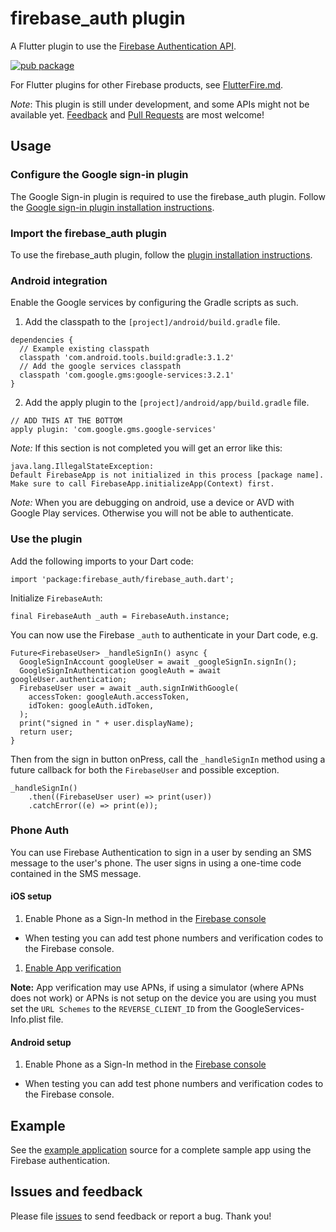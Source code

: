 # firebase_auth plugin
A Flutter plugin to use the [Firebase Authentication API](https://firebase.google.com/products/auth/).

[![pub package](https://img.shields.io/pub/v/firebase_auth.svg)](https://pub.dartlang.org/packages/firebase_auth)

For Flutter plugins for other Firebase products, see [FlutterFire.md](https://github.com/flutter/plugins/blob/master/FlutterFire.md).

*Note*: This plugin is still under development, and some APIs might not be available yet. [Feedback](https://github.com/flutter/flutter/issues) and [Pull Requests](https://github.com/flutter/plugins/pulls) are most welcome!

## Usage

### Configure the Google sign-in plugin
The Google Sign-in plugin is required to use the firebase_auth plugin. Follow the [Google sign-in plugin installation instructions](https://pub.dartlang.org/packages/google_sign_in#pub-pkg-tab-installing).

### Import the firebase_auth plugin
To use the firebase_auth plugin, follow the [plugin installation instructions](https://pub.dartlang.org/packages/firebase_auth#pub-pkg-tab-installing).

### Android integration

Enable the Google services by configuring the Gradle scripts as such.

1. Add the classpath to the `[project]/android/build.gradle` file.
```
dependencies {
  // Example existing classpath
  classpath 'com.android.tools.build:gradle:3.1.2'
  // Add the google services classpath
  classpath 'com.google.gms:google-services:3.2.1'
}
```

2. Add the apply plugin to the `[project]/android/app/build.gradle` file.
```
// ADD THIS AT THE BOTTOM
apply plugin: 'com.google.gms.google-services'
```

*Note:* If this section is not completed you will get an error like this:
```
java.lang.IllegalStateException:
Default FirebaseApp is not initialized in this process [package name].
Make sure to call FirebaseApp.initializeApp(Context) first.
```

*Note:* When you are debugging on android, use a device or AVD with Google Play services.
Otherwise you will not be able to authenticate.

### Use the plugin

Add the following imports to your Dart code:
```
import 'package:firebase_auth/firebase_auth.dart';
```

Initialize `FirebaseAuth`:
```
final FirebaseAuth _auth = FirebaseAuth.instance;
```

You can now use the Firebase `_auth` to authenticate in your Dart code, e.g.
```
Future<FirebaseUser> _handleSignIn() async {
  GoogleSignInAccount googleUser = await _googleSignIn.signIn();
  GoogleSignInAuthentication googleAuth = await googleUser.authentication;
  FirebaseUser user = await _auth.signInWithGoogle(
    accessToken: googleAuth.accessToken,
    idToken: googleAuth.idToken,
  );
  print("signed in " + user.displayName);
  return user;
}
```

Then from the sign in button onPress, call the `_handleSignIn` method using a future
callback for both the `FirebaseUser` and possible exception.
```
_handleSignIn()
    .then((FirebaseUser user) => print(user))
    .catchError((e) => print(e));
```

### Phone Auth

You can use Firebase Authentication to sign in a user by sending an SMS message to
the user's phone. The user signs in using a one-time code contained in the SMS message.

#### iOS setup

1. Enable Phone as a Sign-In method in the [Firebase console](https://console.firebase.google.com/u/0/project/_/authentication/providers)

  - When testing you can add test phone numbers and verification codes to the Firebase console.

1. [Enable App verification](https://firebase.google.com/docs/auth/ios/phone-auth#enable-app-verification)  

**Note:** App verification may use APNs, if using a simulator (where APNs does not work) or APNs is not setup on the
device you are using you must set the `URL Schemes` to the `REVERSE_CLIENT_ID` from the GoogleServices-Info.plist file.

#### Android setup

1. Enable Phone as a Sign-In method in the [Firebase console](https://console.firebase.google.com/u/0/project/_/authentication/providers)

  - When testing you can add test phone numbers and verification codes to the Firebase console.

## Example

See the [example application](https://github.com/flutter/plugins/tree/master/packages/firebase_auth/example) source
for a complete sample app using the Firebase authentication.

## Issues and feedback

Please file [issues](https://github.com/flutter/flutter/issues/new)
to send feedback or report a bug. Thank you!
